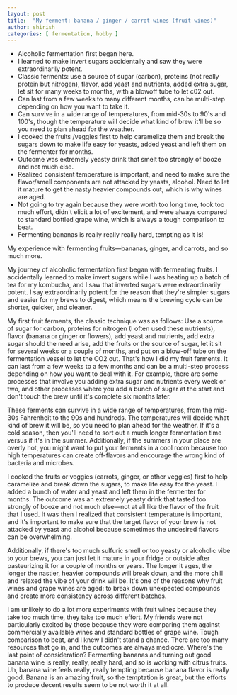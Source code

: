 ```yaml
---
layout: post
title:  "My ferment: banana / ginger / carrot wines (fruit wines)"
author: shirish
categories: [ fermentation, hobby ]
---
```


* Alcoholic fermentation first began here. 
* I learned to make invert sugars accidentally and saw they were extraordinarily potent.  
* Classic ferments: use a source of sugar (carbon), proteins (not really protein but nitrogen), flavor, add yeast and nutrients, added extra sugar, let sit for many weeks to months, with a blowoff tube to let c02 out. 
* Can last from a few weeks to many different months, can be multi-step depending on how you want to take it. 
* Can survive in a wide range of temperatures, from mid-30s to 90's and 100's, though the temperature will decide what kind of brew it'll be so you need to plan ahead for the weather. 
* I cooked the fruits /veggies first to help caramelize them and break the sugars down to make life easy for yeasts, added yeast and left them on the fermenter for months.
* Outcome was extremely yeasty drink that smelt too strongly of booze and not much else. 
* Realized consistent temperature is important, and need to make sure the flavor/smell components are not attacked by yeasts, alcohol. Need to let it mature to get the nasty heavier compounds out, which is why wines are aged.
* Not going to try again because they were worth too long time, took too much effort, didn't elicit a lot of excitement, and were always compared to standard bottled grape wine, which is always a tough comparison to beat.
* Fermenting bananas is really really really hard, tempting as it is!

My experience with fermenting fruits—bananas, ginger, and carrots, and so much more.

My journey of alcoholic fermentation first began with fermenting fruits. I accidentally learned to make invert sugars while I was heating up a batch of tea for my kombucha, and I saw that inverted sugars were extraordinarily potent. I say extraordinarily potent for the reason that they're simpler sugars and easier for my brews to digest, which means the brewing cycle can be shorter, quicker, and cleaner.

My first fruit ferments, the classic technique was as follows: Use a source of sugar for carbon, proteins for nitrogen (I often used these nutrients), flavor (banana or ginger or flowers), add yeast and nutrients, add extra sugar should the need arise, add the fruits or the source of sugar, let it sit for several weeks or a couple of months, and put on a blow-off tube on the fermentation vessel to let the CO2 out. That's how I did my fruit ferments. It can last from a few weeks to a few months and can be a multi-step process depending on how you want to deal with it. For example, there are some processes that involve you adding extra sugar and nutrients every week or two, and other processes where you add a bunch of sugar at the start and don't touch the brew until it's complete six months later.

These ferments can survive in a wide range of temperatures, from the mid-30s Fahrenheit to the 90s and hundreds. The temperatures will decide what kind of brew it will be, so you need to plan ahead for the weather. If it's a cold season, then you'll need to sort out a much longer fermentation time versus if it's in the summer. Additionally, if the summers in your place are overly hot, you might want to put your ferments in a cool room because too high temperatures can create off-flavors and encourage the wrong kind of bacteria and microbes.

I cooked the fruits or veggies (carrots, ginger, or other veggies) first to help caramelize and break down the sugars, to make life easy for the yeast. I added a bunch of water and yeast and left them in the fermenter for months. The outcome was an extremely yeasty drink that tasted too strongly of booze and not much else—not at all like the flavor of the fruit that I used. It was then I realized that consistent temperature is important, and it's important to make sure that the target flavor of your brew is not attacked by yeast and alcohol because sometimes the undesired flavors can be overwhelming.

Additionally, if there's too much sulfuric smell or too yeasty or alcoholic vibe to your brews, you can just let it mature in your fridge or outside after pasteurizing it for a couple of months or years. The longer it ages, the longer the nastier, heavier compounds will break down, and the more chill and relaxed the vibe of your drink will be. It's one of the reasons why fruit wines and grape wines are aged: to break down unexpected compounds and create more consistency across different batches.

I am unlikely to do a lot more experiments with fruit wines because they take too much time, they take too much effort. My friends were not particularly excited by those because they were comparing them against commercially available wines and standard bottles of grape wine. Tough comparison to beat, and I knew I didn't stand a chance. There are too many resources that go in, and the outcomes are always mediocre. Where's the last point of consideration? Fermenting bananas and turning out good banana wine is really, really, really hard, and so is working with citrus fruits. Uh, banana wine feels really, really tempting because banana flavor is really good. Banana is an amazing fruit, so the temptation is great, but the efforts to produce decent results seem to be not worth it at all.
